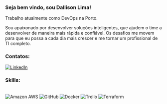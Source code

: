### Seja bem vindo, sou Dallison Lima!

Trabalho atualmente como DevOps na Porto.

Sou apaixonado por desenvolver soluções inteligentes, que ajudem o time a desenvolver de maneira mais rápida e confiável. 
Os desafios me movem para que eu possa a cada dia mais crescer e me tornar um profissional de TI completo.

### Contatos: 
[![LinkedIn](https://img.shields.io/badge/LinkedIn-0077B5?style=for-the-badge&logo=linkedin&logoColor=white)](https://www.linkedin.com/in/dallison-lima/)

### Skills:
<div style="display: inline_block"><br/>
  <img align="center" alt="Amazon AWS" src="https://img.shields.io/badge/Amazon_AWS-232F3E?style=for-the-badge&logo=amazon-aws&logoColor=white" />
  <img align="center" alt="GitHub" src="https://img.shields.io/badge/git-%23F05033.svg?style=for-the-badge&logo=git&logoColor=white" />
  <img align="center" alt="Docker" src="https://img.shields.io/badge/Docker-2496ED?style=for-the-badge&logo=docker&logoColor=white" />
  <img align="center" alt="Trello" src="https://img.shields.io/badge/Trello-%23026AA7.svg?style=for-the-badge&logo=Trello&logoColor=white" />
  <img align="center" alt="Terraform" src="https://img.shields.io/badge/Terraform-7B42BC?style=for-the-badge&logo=terraform&logoColor=white" />





